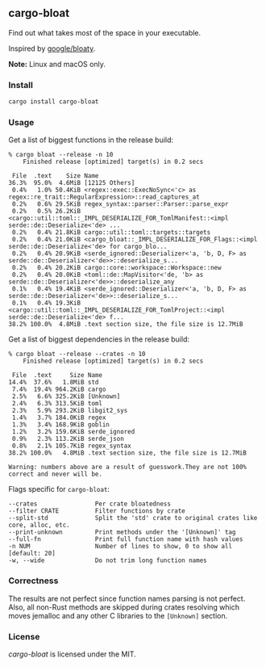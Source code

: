 ## cargo-bloat

Find out what takes most of the space in your executable.

Inspired by [google/bloaty](https://github.com/google/bloaty).

**Note:** Linux and macOS only.

### Install

```bash
cargo install cargo-bloat
```

### Usage

Get a list of biggest functions in the release build:

```
% cargo bloat --release -n 10
    Finished release [optimized] target(s) in 0.2 secs

 File  .text    Size Name
36.3%  95.0%  4.6MiB [12125 Others]
 0.4%   1.0% 50.4KiB <regex::exec::ExecNoSync<'c> as regex::re_trait::RegularExpression>::read_captures_at
 0.2%   0.6% 29.5KiB regex_syntax::parser::Parser::parse_expr
 0.2%   0.5% 26.2KiB <cargo::util::toml::_IMPL_DESERIALIZE_FOR_TomlManifest::<impl serde::de::Deserialize<'de> ...
 0.2%   0.4% 21.8KiB cargo::util::toml::targets::targets
 0.2%   0.4% 21.0KiB <cargo_bloat::_IMPL_DESERIALIZE_FOR_Flags::<impl serde::de::Deserialize<'de> for cargo_blo...
 0.2%   0.4% 20.9KiB <serde_ignored::Deserializer<'a, 'b, D, F> as serde::de::Deserializer<'de>>::deserialize_s...
 0.2%   0.4% 20.2KiB cargo::core::workspace::Workspace::new
 0.2%   0.4% 20.0KiB <toml::de::MapVisitor<'de, 'b> as serde::de::Deserializer<'de>>::deserialize_any
 0.1%   0.4% 19.4KiB <serde_ignored::Deserializer<'a, 'b, D, F> as serde::de::Deserializer<'de>>::deserialize_s...
 0.1%   0.4% 19.3KiB <cargo::util::toml::_IMPL_DESERIALIZE_FOR_TomlProject::<impl serde::de::Deserialize<'de> f...
38.2% 100.0%  4.8MiB .text section size, the file size is 12.7MiB
```

Get a list of biggest dependencies in the release build:
```
% cargo bloat --release --crates -n 10
    Finished release [optimized] target(s) in 0.2 secs

 File  .text     Size Name
14.4%  37.6%   1.8MiB std
 7.4%  19.4% 964.2KiB cargo
 2.5%   6.6% 325.2KiB [Unknown]
 2.4%   6.3% 313.5KiB toml
 2.3%   5.9% 293.2KiB libgit2_sys
 1.4%   3.7% 184.0KiB regex
 1.3%   3.4% 168.9KiB goblin
 1.2%   3.2% 159.6KiB serde_ignored
 0.9%   2.3% 113.2KiB serde_json
 0.8%   2.1% 105.7KiB regex_syntax
38.2% 100.0%   4.8MiB .text section size, the file size is 12.7MiB

Warning: numbers above are a result of guesswork.They are not 100% correct and never will be.
```

Flags specific for `cargo-bloat`:
```
--crates                Per crate bloatedness
--filter CRATE          Filter functions by crate
--split-std             Split the 'std' crate to original crates like core, alloc, etc.
--print-unknown         Print methods under the '[Unknown]' tag
--full-fn               Print full function name with hash values
-n NUM                  Number of lines to show, 0 to show all [default: 20]
-w, --wide              Do not trim long function names
```

### Correctness

The results are not perfect since function names parsing is not perfect.
Also, all non-Rust methods are skipped during crates resolving which moves jemalloc
and any other C libraries to the `[Unknown]` section.

### License

*cargo-bloat* is licensed under the MIT.
